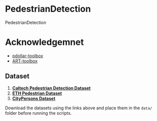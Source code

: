 # PedestrianDetection
PedestrianDetection

# Acknowledgemnet
- [pdollar-toolbox](https://github.com/pdollar/toolbox)
- [ART-toolbox](https://github.com/Trusted-AI/adversarial-robustness-toolbox)

## Dataset


1. **[Caltech Pedestrian Detection Dataset](http://www.vision.caltech.edu/Image_Datasets/CaltechPedestrians/)**
2. **[ETH Pedestrian Dataset](https://data.vision.ee.ethz.ch/cvl/aess/dataset/)**
3. **[CityPersons Dataset](https://www.citypersons.net/)**

Download the datasets using the links above and place them in the `data/` folder before running the scripts.

